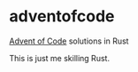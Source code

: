 # adventofcode
[Advent of Code](https://adventofcode.com/) solutions in Rust

This is just me skilling Rust.

